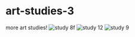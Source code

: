 # art-studies-3
more art studies!
![study 8f](https://github.com/user-attachments/assets/e7974a54-c54e-4f02-9011-c646bdca0bff)
![study 12](https://github.com/user-attachments/assets/69990a89-d7d0-4c59-a00b-a7918ae8a27c)
![study 9](https://github.com/user-attachments/assets/85ac6b6f-22e4-446c-aa48-2d26e54dc7b2)


